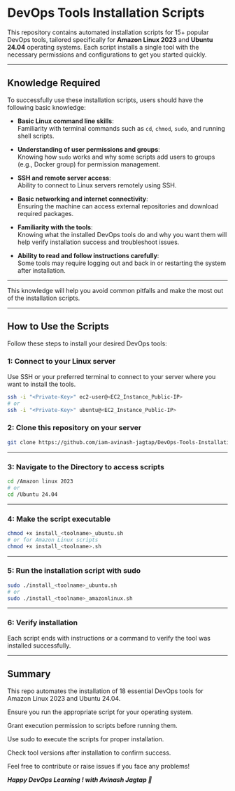 # DevOps Tools Installation Scripts
This repository contains automated installation scripts for 15+  popular DevOps tools, tailored specifically for **Amazon Linux 2023** and **Ubuntu 24.04** operating systems. Each script installs a single tool with the necessary permissions and configurations to get you started quickly.

---

## Knowledge Required

To successfully use these installation scripts, users should have the following basic knowledge:

- **Basic Linux command line skills**:  
  Familiarity with terminal commands such as `cd`, `chmod`, `sudo`, and running shell scripts.

- **Understanding of user permissions and groups**:  
  Knowing how `sudo` works and why some scripts add users to groups (e.g., Docker group) for permission management.

- **SSH and remote server access**:  
  Ability to connect to Linux servers remotely using SSH.

- **Basic networking and internet connectivity**:  
  Ensuring the machine can access external repositories and download required packages.

- **Familiarity with the tools**:  
  Knowing what the installed DevOps tools do and why you want them will help verify installation success and troubleshoot issues.

- **Ability to read and follow instructions carefully**:  
  Some tools may require logging out and back in or restarting the system after installation.

---

This knowledge will help you avoid common pitfalls and make the most out of the installation scripts.


---

## How to Use the Scripts

Follow these steps to install your desired DevOps tools:

### 1: Connect to your Linux server

Use SSH or your preferred terminal to connect to your server where you want to install the tools.

```bash
ssh -i "<Private-Key>" ec2-user@<EC2_Instance_Public-IP>
# or
ssh -i "<Private-Key>" ubuntu@<EC2_Instance_Public-IP>
```
### 2: Clone this repository on your server
```bash
git clone https://github.com/iam-avinash-jagtap/DevOps-Tools-Installation-Scripts.git
```
---
### 3: Navigate to the Directory to access scripts
```bash
cd /Amazon linux 2023
# or
cd /Ubuntu 24.04
```
---
### 4: Make the script executable
```bash
chmod +x install_<toolname>_ubuntu.sh
# or for Amazon Linux scripts
chmod +x install_<toolname>.sh
```
---
### 5: Run the installation script with sudo
```bash
sudo ./install_<toolname>_ubuntu.sh
# or
sudo ./install_<toolname>_amazonlinux.sh
```
---
### 6: Verify installation
Each script ends with instructions or a command to verify the tool was installed successfully.

---
## Summary
This repo automates the installation of 18 essential DevOps tools for Amazon Linux 2023 and Ubuntu 24.04.

Ensure you run the appropriate script for your operating system.

Grant execution permission to scripts before running them.

Use sudo to execute the scripts for proper installation.

Check tool versions after installation to confirm success.

Feel free to contribute or raise issues if you face any problems!

***Happy DevOps Learning ! with Avinash Jagtap 🚀***
